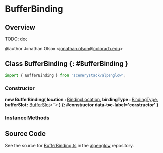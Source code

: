 # BufferBinding

## Overview

TODO: doc

@author Jonathan Olson &lt;jonathan.olson@colorado.edu&gt;

## Class BufferBinding {: #BufferBinding }


```js
import { BufferBinding } from 'scenerystack/alpenglow';
```
### Constructor

#### new BufferBinding( location : <span style="font-weight: 400;">[BindingLocation](../alpenglow/BindingLocation.md)</span>, bindingType : <span style="font-weight: 400;">[BindingType](../alpenglow/BindingType.md)</span>, bufferSlot : <span style="font-weight: 400;">[BufferSlot](../alpenglow/BufferSlot.md)&lt;T&gt;</span> ) {: #constructor data-toc-label='constructor' }

### Instance Methods





## Source Code

See the source for [BufferBinding.ts](https://github.com/phetsims/alpenglow/blob/main/js/webgpu/compute/BufferBinding.ts) in the [alpenglow](https://github.com/phetsims/alpenglow) repository.
